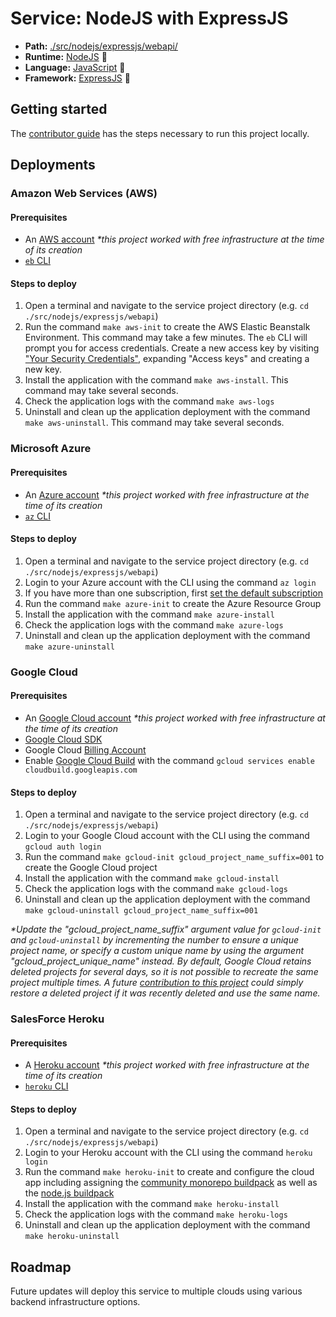 # Service: NodeJS with ExpressJS

- **Path:** [./src/nodejs/expressjs/webapi/](https://github.com/ericis/hello-cloud/tree/main/src/nodejs/expressjs/webapi)
- **Runtime:** [NodeJS](https://nodejs.org/) 🔗
- **Language:** [JavaScript](https://javascript.info/) 🔗
- **Framework:** [ExpressJS](https://expressjs.com/) 🔗

## Getting started

The [contributor guide](../contribute.md) has the steps necessary to run this project locally.

## Deployments

### Amazon Web Services (AWS)

#### Prerequisites

- An [AWS account](https://aws.amazon.com/free/) _\*this project worked with free infrastructure at the time of its creation_
- [`eb` CLI](https://docs.aws.amazon.com/elasticbeanstalk/latest/dg/eb-cli3-install.html)

#### Steps to deploy

1. Open a terminal and navigate to the service project directory (e.g. `cd ./src/nodejs/expressjs/webapi`)
2. Run the command `make aws-init` to create the AWS Elastic Beanstalk Environment. This command may take a few minutes. The `eb` CLI will prompt you for access credentials. Create a new access key by visiting ["Your Security Credentials"](https://console.aws.amazon.com/iam/home#/security_credentials), expanding "Access keys" and creating a new key.
3. Install the application with the command `make aws-install`. This command may take several seconds.
4. Check the application logs with the command `make aws-logs`
5. Uninstall and clean up the application deployment with the command `make aws-uninstall`. This command may take several seconds.

### Microsoft Azure

#### Prerequisites

- An [Azure account](https://azure.microsoft.com/en-us/free/) _\*this project worked with free infrastructure at the time of its creation_
- [`az` CLI](https://docs.microsoft.com/en-us/cli/azure/install-azure-cli)

#### Steps to deploy

1. Open a terminal and navigate to the service project directory (e.g. `cd ./src/nodejs/expressjs/webapi`)
2. Login to your Azure account with the CLI using the command `az login`
3. If you have more than one subscription, first [set the default subscription](https://docs.microsoft.com/en-us/azure/developer/javascript/tutorial/tutorial-vscode-azure-cli-node/tutorial-vscode-azure-cli-node-03#set-your-default-subscription)
4. Run the command `make azure-init` to create the Azure Resource Group
5. Install the application with the command `make azure-install`
6. Check the application logs with the command `make azure-logs`
7. Uninstall and clean up the application deployment with the command `make azure-uninstall`

### Google Cloud

#### Prerequisites

- An [Google Cloud account](https://cloud.google.com/free) _\*this project worked with free infrastructure at the time of its creation_
- [Google Cloud SDK](https://cloud.google.com/sdk/docs/quickstart)
- Google Cloud [Billing Account](https://console.cloud.google.com/billing)
- Enable [Google Cloud Build](https://cloud.google.com/build) with the command `gcloud services enable cloudbuild.googleapis.com`

#### Steps to deploy

1. Open a terminal and navigate to the service project directory (e.g. `cd ./src/nodejs/expressjs/webapi`)
2. Login to your Google Cloud account with the CLI using the command `gcloud auth login`
3. Run the command `make gcloud-init gcloud_project_name_suffix=001` to create the Google Cloud project
4. Install the application with the command `make gcloud-install`
5. Check the application logs with the command `make gcloud-logs`
6. Uninstall and clean up the application deployment with the command `make gcloud-uninstall gcloud_project_name_suffix=001`

_\*Update the "gcloud_project_name_suffix" argument value for `gcloud-init` and `gcloud-uninstall` by incrementing the number to ensure a unique project name, or specify a custom unique name by using the argument "gcloud_project_unique_name" instead. By default, Google Cloud retains deleted projects for several days, so it is not possible to recreate the same project multiple times. A future [contribution to this project](../contribute.md) could simply restore a deleted project if it was recently deleted and use the same name._

### SalesForce Heroku

#### Prerequisites

- A [Heroku account](https://signup.heroku.com/) _\*this project worked with free infrastructure at the time of its creation_
- [`heroku` CLI](https://devcenter.heroku.com/articles/heroku-cli#uninstalling-the-heroku-cli)

#### Steps to deploy

1. Open a terminal and navigate to the service project directory (e.g. `cd ./src/nodejs/expressjs/webapi`)
2. Login to your Heroku account with the CLI using the command `heroku login`
3. Run the command `make heroku-init` to create and configure the cloud app including assigning the [community monorepo buildpack](https://github.com/lstoll/heroku-buildpack-monorepo#readme) as well as the [node.js buildpack](https://elements.heroku.com/buildpacks/heroku/heroku-buildpack-nodejs)
4. Install the application with the command `make heroku-install`
5. Check the application logs with the command `make heroku-logs`
6. Uninstall and clean up the application deployment with the command `make heroku-uninstall`

## Roadmap

Future updates will deploy this service to multiple clouds using various backend infrastructure options.
